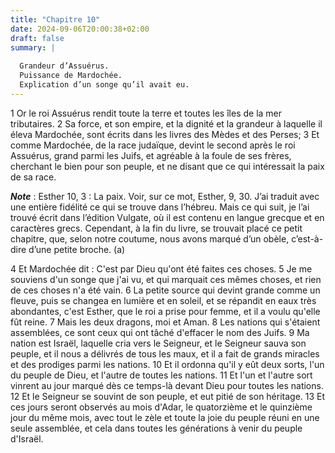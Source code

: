 ```yaml
---
title: "Chapitre 10"
date: 2024-09-06T20:00:38+02:00
draft: false
summary: |
  
  Grandeur d’Assuérus.
  Puissance de Mardochée.
  Explication d’un songe qu’il avait eu.
---
```



1 Or le roi Assuérus rendit toute la terre et toutes les îles de la mer tributaires. 2 Sa force, et son empire, et la dignité et la grandeur à laquelle il éleva Mardochée, sont écrits dans les livres des Mèdes et des Perses; 3 Et comme Mardochée, de la race judaïque, devint le second après le roi Assuérus, grand parmi les Juifs, et agréable à la foule de ses frères, cherchant le bien pour son peuple, et ne disant que ce qui intéressait la paix de sa race.

***Note*** :  Esther 10, 3 : La paix. Voir, sur ce mot, Esther, 9, 30. J’ai traduit avec une entière fidélité ce qui se trouve dans l’hébreu. Mais ce qui suit, je l’ai trouvé écrit dans l’édition Vulgate, où il est contenu en langue grecque et en caractères grecs. Cependant, à la fin du livre, se trouvait placé ce petit chapitre, que, selon notre coutume, nous avons marqué d’un obèle, c’est-à-dire d’une petite broche. (a)


4 Et Mardochée dit : C'est par Dieu qu'ont été faites ces choses. 5 Je me souviens d'un songe que j'ai vu, et qui marquait ces mêmes choses, et rien de ces choses n'a été vain. 6 La petite source qui devint grande comme un fleuve, puis se changea en lumière et en soleil, et se répandit en eaux très abondantes, c'est Esther, que le roi a prise pour femme, et il a voulu qu'elle fût reine. 7 Mais les deux dragons, moi et Aman. 8 Les nations qui s'étaient assemblées, ce sont ceux qui ont tâché d'effacer le nom des Juifs. 9 Ma nation est Israël, laquelle cria vers le Seigneur, et le Seigneur sauva son peuple, et il nous a délivrés de tous les maux, et il a fait de grands miracles et des prodiges parmi les nations. 10 Et il ordonna qu'il y eût deux sorts, l'un du peuple de Dieu, et l'autre de toutes les nations. 11 Et l'un et l'autre sort vinrent au jour marqué dès ce temps-là devant Dieu pour toutes les nations. 12 Et le Seigneur se souvint de son peuple, et eut pitié de son héritage. 13 Et ces jours seront observés au
mois d'Adar, le quatorzième et le quinzième jour du même mois, avec tout le zèle et toute la joie du peuple réuni en une seule assemblée, et cela dans toutes les générations à venir du peuple d'Israël.


